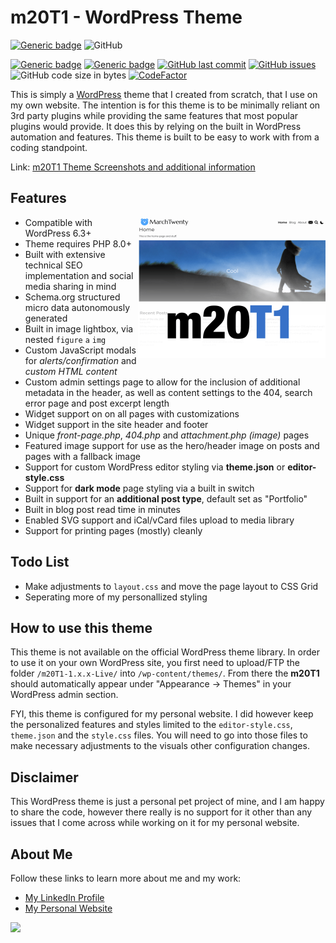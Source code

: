 # m20T1 - WordPress Theme

[![Generic badge](https://img.shields.io/github/v/release/midkiffaries/m20T1?include_prereleases&style=for-the-badge)](https://github.com/midkiffaries/m20T1/releases/)
![GitHub](https://img.shields.io/github/license/midkiffaries/m20T1?color=blue&style=for-the-badge)

[![Generic badge](https://img.shields.io/badge/Language-php-blue.svg)](https://github.com/midkiffaries/m20T1/search?l=php)
[![Generic badge](https://img.shields.io/badge/Language-javascript-red.svg)](https://github.com/midkiffaries/m20T1/search?l=javascript)
[![GitHub last commit](https://img.shields.io/github/last-commit/midkiffaries/m20T1)](https://github.com/midkiffaries/m20T1/commits)
[![GitHub issues](https://img.shields.io/github/issues/midkiffaries/m20T1)](https://github.com/midkiffaries/m20T1/issues)
![GitHub code size in bytes](https://img.shields.io/github/languages/code-size/midkiffaries/m20T1)
[![CodeFactor](https://www.codefactor.io/repository/github/midkiffaries/m20t1/badge)](https://www.codefactor.io/repository/github/midkiffaries/m20t1)


This is simply a <a href="https://wordpress.org/">WordPress</a> theme that I created from scratch, that I use on my own website.
The intention is for this theme is to be minimally reliant on 3rd party plugins while providing the same features that most popular plugins would provide. It does this by relying on the built in WordPress automation and features. This theme is built to be easy to work with from a coding standpoint.

Link: <a href="https://www.marchtwenty.com/2023/08/how-this-website-was-made/">m20T1 Theme Screenshots and additional information</a>

## Features
<img src="https://github.com/midkiffaries/m20T1/blob/c30b7d20c3ab426311dea8624b8ea740a002bb31/screenshot.png" alt="" width="300" align="right" />

- Compatible with WordPress 6.3+
- Theme requires PHP 8.0+
- Built with extensive technical SEO implementation and social media sharing in mind
- Schema.org structured micro data autonomously generated
- Built in image lightbox, via nested <code>figure</code> <code>a</code> <code>img</code>
- Custom JavaScript modals for <i>alerts/confirmation</i> and <i>custom HTML content</i>
- Custom admin settings page to allow for the inclusion of additional metadata in the header, as well as content settings to the 404, search error page and post excerpt length
- Widget support on on all pages with customizations
- Widget support in the site header and footer
- Unique <i>front-page.php</i>, <i>404.php</i> and <i>attachment.php (image)</i> pages
- Featured image support for use as the hero/header image on posts and pages with a fallback image
- Support for custom WordPress editor styling via <b>theme.json</b> or <b>editor-style.css</b>
- Support for <b>dark mode</b> page styling via a built in switch
- Built in support for an <b>additional post type</b>, default set as "Portfolio"
- Built in blog post read time in minutes
- Enabled SVG support and iCal/vCard files upload to media library
- Support for printing pages (mostly) cleanly

## Todo List
- Make adjustments to <code>layout.css</code> and move the page layout to CSS Grid
- Seperating more of my personallized styling

## How to use this theme
This theme is not available on the official WordPress theme library. In order to use it on your own WordPress site, you first need to upload/FTP the folder <code>/m20T1-1.x.x-Live/</code> into <code>/wp-content/themes/</code>. From there the <b>m20T1</b> should automatically appear under "Appearance -> Themes" in your WordPress admin section.

FYI, this theme is configured for my personal website. I did however keep the personalized features and styles limited to the <code>editor-style.css</code>, <code>theme.json</code> and the <code>style.css</code> files. You will need to go into those files to make necessary adjustments to the visuals other configuration changes.

## Disclaimer
This WordPress theme is just a personal pet project of mine, and I am happy to share the code, however there really is no support for it other than any issues that I come across while working on it for my personal website.

## About Me
Follow these links to learn more about me and my work:
<ul>
  <li><a href="https://www.linkedin.com/in/tedbalmer/">My LinkedIn Profile</a></li>
  <li><a href="https://www.marchtwenty.com/">My Personal Website</a></li>
</ul>

<a href="https://github.com/midkiffaries/m20T1/graphs/contributors">
  <img src="https://contrib.rocks/image?repo=midkiffaries/m20T1" />
</a>
